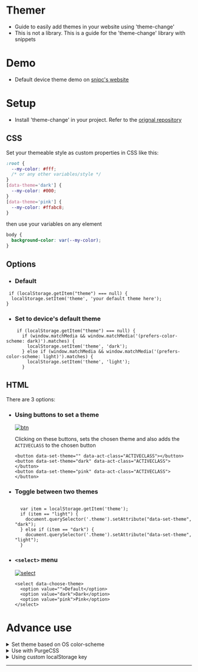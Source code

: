 # Themer

- Guide to easily add themes in your website using 'theme-change'
- This is not a library. This is a guide for the 'theme-change' library with snippets

# Demo

- Default device theme demo on [snipc's website](https://github.com/realsnipc/website)

# Setup

- Install 'theme-change' in your project. Refer to the [orignal repository](https://github.com/saadeghi/theme-change)

## CSS

Set your themeable style as custom properties in CSS like this:

```css
:root {
  --my-color: #fff;
  /* or any other variables/style */
}
[data-theme='dark'] {
  --my-color: #000;
}
[data-theme='pink'] {
  --my-color: #ffabc8;
}
```

then use your variables on any element

```css
body {
  background-color: var(--my-color);
}
```

## Options


- ### Default 

```
 if (localStorage.getItem("theme") === null) {
  localStorage.setItem('theme', 'your default theme here');
}
```

- ### Set to device's default theme

```
    if (localStorage.getItem("theme") === null) {
      if (window.matchMedia && window.matchMedia('(prefers-color-scheme: dark)').matches) {
        localStorage.setItem('theme', 'dark');
      } else if (window.matchMedia && window.matchMedia('(prefers-color-scheme: light)').matches) {
        localStorage.setItem('theme', 'light');
      }
```


## HTML

There are 3 options:

- ### Using buttons to set a theme

  [![btn](https://user-images.githubusercontent.com/7342023/101527827-c0adcc00-39a3-11eb-9e41-24bfa91ea96c.gif)](#)

  Clicking on these buttons, sets the chosen theme and also adds the `ACTIVECLASS` to the chosen button

  ```
  <button data-set-theme="" data-act-class="ACTIVECLASS"></button>
  <button data-set-theme="dark" data-act-class="ACTIVECLASS"></button>
  <button data-set-theme="pink" data-act-class="ACTIVECLASS"></button>
  ```

- ### Toggle between two themes




  ```
  
    var item = localStorage.getItem('theme');
    if (item == "light") {
      document.querySelector('.theme').setAttribute("data-set-theme", "dark");
    } else if (item == "dark") {
      document.querySelector('.theme').setAttribute("data-set-theme", "light");
    }
  ```

- ### `<select>` menu

  [![select](https://user-images.githubusercontent.com/7342023/101527790-b4297380-39a3-11eb-9173-bc909549d160.gif)](#)

  ```
  <select data-choose-theme>
    <option value="">Default</option>
    <option value="dark">Dark</option>
    <option value="pink">Pink</option>
  </select>
  ```

# Advance use

<details>
<summary>
  Set theme based on OS color-scheme
</summary>

```css
@media (prefers-color-scheme: dark){
  :root{
    --my-color: #252b30;
  }
}
```

</details>

<details>
<summary>
  Use with PurgeCSS
</summary>

If you're using [Purge CSS](https://purgecss.com/), you might need to [safe list](https://purgecss.com/safelisting.html#in-the-css-directly) your CSS using the comments below because your secondary themes will be purged

- Safelist `[data-theme]` on postcss config

  ```js
  module.exports = {
    purge: {
      options: {
        safelist: [/data-theme$/],
      },
    },
  }
  ```

- Safelist inside CSS file

  ```css
  /*! purgecss start ignore */

  [data-theme='dark'] {
    --my-color: #252b30;
  }

  /*! purgecss end ignore */
  ```

</details>

<details>
<summary>
  Using custom localStorage key
</summary>

If you want to use a custom localStorage key, you can add it to the `data-key` attribute like this:

```html
<select data-choose-theme data-key="admin-panel">

<button data-key="front-page" data-set-theme="">

<span data-key="premium-user-theme" data-toggle-theme="dark">
```

</details>

---

[install-size]: https://badgen.net/bundlephobia/minzip/theme-change?label=bundle%20size&color=purple
[js]: https://badgen.net/badgesize/normal/https/unpkg.com/theme-change/index.js?label=file%20size&color=purple
[npm]: https://badgen.net/npm/v/theme-change?label=version&color=purple
[dl]: https://badgen.net/npm/dt/theme-change?icon=npm&color=purple
[commit]: https://badgen.net/github/last-commit/saadeghi/theme-change?icon=github&color=purple
[build]: https://badgen.net/github/checks/saadeghi/theme-change?label=build
[build-url]: https://github.com/saadeghi/theme-change/actions
[install-size-url]: https://bundlephobia.com/result?p=theme-change
[js-url]: https://unpkg.com/theme-change@latest/index.js
[npm-url]: https://www.npmjs.com/package/theme-change
[gh-url]: https://github.com/saadeghi/theme-change
